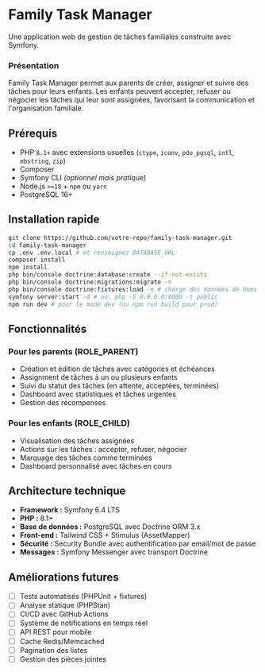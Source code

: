 # Family Task Manager

Une application web de gestion de tâches familiales construite avec Symfony.

### Présentation

Family Task Manager permet aux parents de créer, assigner et suivre des tâches pour leurs enfants. Les enfants peuvent accepter, refuser ou négocier les tâches qui leur sont assignées, favorisant la communication et l'organisation familiale.

## Prérequis

* PHP `8.1+` avec extensions usuelles (`ctype`, `iconv`, `pdo_pgsql`, `intl`, `mbstring`, `zip`)
* Composer
* Symfony CLI *(optionnel mais pratique)*
* Node.js `>=18` + `npm` ou `yarn`
* PostgreSQL 16+

## Installation rapide

```bash
git clone https://github.com/votre-repo/family-task-manager.git
cd family-task-manager
cp .env .env.local # et renseignez DATABASE_URL
composer install
npm install
php bin/console doctrine:database:create --if-not-exists
php bin/console doctrine:migrations:migrate -n
php bin/console doctrine:fixtures:load -n # charge des données de demo
symfony server:start -d # ou: php -S 0.0.0.0:8000 -t public
npm run dev # pour le mode dev (ou npm run build pour prod)
```

## Fonctionnalités

### Pour les parents (ROLE_PARENT)
- Création et édition de tâches avec catégories et échéances
- Assignment de tâches à un ou plusieurs enfants
- Suivi du statut des tâches (en attente, acceptées, terminées)
- Dashboard avec statistiques et tâches urgentes
- Gestion des récompenses

### Pour les enfants (ROLE_CHILD)
- Visualisation des tâches assignées
- Actions sur les tâches : accepter, refuser, négocier
- Marquage des tâches comme terminées
- Dashboard personnalisé avec tâches en cours

## Architecture technique

- **Framework :** Symfony 6.4 LTS
- **PHP :** 8.1+ 
- **Base de données :** PostgreSQL avec Doctrine ORM 3.x
- **Front-end :** Tailwind CSS + Stimulus (AssetMapper)
- **Sécurité :** Security Bundle avec authentification par email/mot de passe
- **Messages :** Symfony Messenger avec transport Doctrine

## Améliorations futures

- [ ] Tests automatisés (PHPUnit + fixtures)
- [ ] Analyse statique (PHPStan)
- [ ] CI/CD avec GitHub Actions
- [ ] Système de notifications en temps réel
- [ ] API REST pour mobile
- [ ] Cache Redis/Memcached
- [ ] Pagination des listes
- [ ] Gestion des pièces jointes
